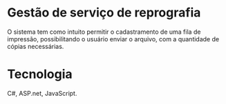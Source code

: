 # Gestão de serviço de reprografia
O sistema tem como intuito permitir o cadastramento de uma fila de impressão, possibilitando o usuário enviar o arquivo, com a quantidade de cópias necessárias.

# Tecnologia
C#, ASP.net, JavaScript.

